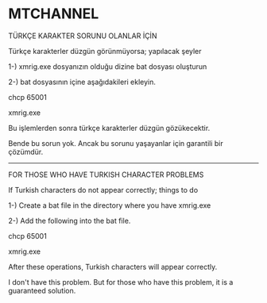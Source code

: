 # MTCHANNEL

TÜRKÇE KARAKTER SORUNU OLANLAR İÇİN

Türkçe karakterler düzgün görünmüyorsa; yapılacak şeyler

1-) xmrig.exe dosyanızın olduğu dizine bat dosyası oluşturun

2-) bat dosyasının içine aşağıdakileri ekleyin.

chcp 65001

xmrig.exe

Bu işlemlerden sonra türkçe karakterler düzgün gözükecektir.

Bende bu sorun yok. Ancak bu sorunu yaşayanlar için garantili bir çözümdür.

------------------------------------------------------------

FOR THOSE WHO HAVE TURKISH CHARACTER PROBLEMS

If Turkish characters do not appear correctly; things to do

1-) Create a bat file in the directory where you have xmrig.exe

2-) Add the following into the bat file.

chcp 65001

xmrig.exe

After these operations, Turkish characters will appear correctly.

I don't have this problem. But for those who have this problem, it is a guaranteed solution.
